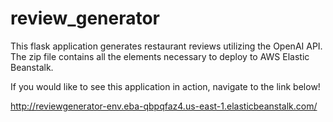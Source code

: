 # review_generator
This flask application generates restaurant reviews utilizing the OpenAI API. The zip file contains all the elements necessary to deploy to AWS Elastic Beanstalk.

If you would like to see this application in action, navigate to the link below!

http://reviewgenerator-env.eba-qbpqfaz4.us-east-1.elasticbeanstalk.com/
